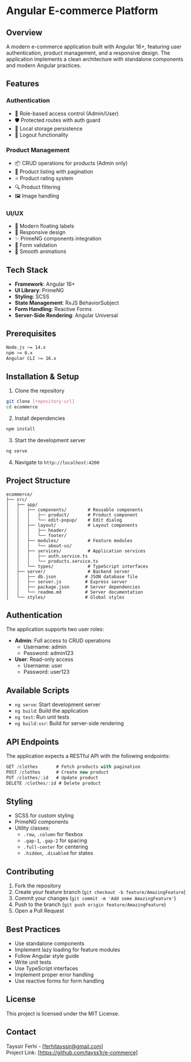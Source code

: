 
# Angular E-commerce Platform

## Overview
A modern e-commerce application built with Angular 16+, featuring user authentication, product management, and a responsive design. The application implements a clean architecture with standalone components and modern Angular practices.

## Features

### Authentication
- 🔐 Role-based access control (Admin/User)
- 🛡️ Protected routes with auth guard
- 💾 Local storage persistence
- 🚪 Logout functionality

### Product Management
- 📦 CRUD operations for products (Admin only)
- 📄 Product listing with pagination
- ⭐ Product rating system
- 🔍 Product filtering
- 🖼️ Image handling

### UI/UX
- 🎨 Modern floating labels
- 📱 Responsive design
- ✨ PrimeNG components integration
- 🎯 Form validation
- 💫 Smooth animations

## Tech Stack
- **Framework**: Angular 16+
- **UI Library**: PrimeNG
- **Styling**: SCSS
- **State Management**: RxJS BehaviorSubject
- **Form Handling**: Reactive Forms
- **Server-Side Rendering**: Angular Universal

## Prerequisites

```bash
Node.js >= 14.x
npm >= 6.x
Angular CLI >= 16.x
```

## Installation & Setup

1. Clone the repository
```bash
git clone [repository-url]
cd ecommerce
```

2. Install dependencies
```bash
npm install
```

3. Start the development server
```bash
ng serve
```

4. Navigate to `http://localhost:4200`

## Project Structure

```
ecommerce/
├── src/
│   ├── app/
│   │   ├── components/        # Reusable components
│   │   │   ├── product/       # Product component
│   │   │   └── edit-popup/    # Edit dialog
│   │   ├── layout/            # Layout components
│   │   │   ├── header/
│   │   │   └── footer/
│   │   ├── modules/           # Feature modules
│   │   │   └── about-us/
│   │   ├── services/          # Application services
│   │   │   ├── auth.service.ts
│   │   │   └── products.service.ts
│   │   └── types/             # TypeScript interfaces
│   ├── server/                # Backend server
│   │   ├── db.json           # JSON database file
│   │   ├── server.js         # Express server
│   │   ├── package.json      # Server dependencies
│   │   └── readme.md         # Server documentation
│   └── styles/               # Global styles
```

## Authentication
The application supports two user roles:
- **Admin**: Full access to CRUD operations
  - Username: admin
  - Password: admin123
- **User**: Read-only access
  - Username: user
  - Password: user123

## Available Scripts
- `ng serve`: Start development server
- `ng build`: Build the application
- `ng test`: Run unit tests
- `ng build:ssr`: Build for server-side rendering

## API Endpoints
The application expects a RESTful API with the following endpoints:

```typescript
GET /clothes       # Fetch products with pagination
POST /clothes      # Create new product
PUT /clothes/:id   # Update product
DELETE /clothes/:id # Delete product
```

## Styling
- SCSS for custom styling
- PrimeNG components
- Utility classes:
  - `.row`, `.column` for flexbox
  - `.gap-1`, `.gap-2` for spacing
  - `.full-center` for centering
  - `.hidden`, `.disabled` for states

## Contributing
1. Fork the repository
2. Create your feature branch (`git checkout -b feature/AmazingFeature`)
3. Commit your changes (`git commit -m 'Add some AmazingFeature'`)
4. Push to the branch (`git push origin feature/AmazingFeature`)
5. Open a Pull Request

## Best Practices
- Use standalone components
- Implement lazy loading for feature modules
- Follow Angular style guide
- Write unit tests
- Use TypeScript interfaces
- Implement proper error handling
- Use reactive forms for form handling

## License
This project is licensed under the MIT License.

## Contact
Tayssir Ferhi - [ferhitayssir@gmail.com]  
Project Link: [https://github.com/tayss1r/e-commerce]
